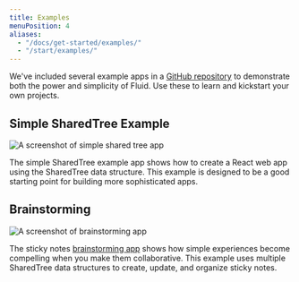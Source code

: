 ```yaml
---
title: Examples
menuPosition: 4
aliases:
  - "/docs/get-started/examples/"
  - "/start/examples/"
---
```


We've included several example apps in a [GitHub repository](https://github.com/microsoft/FluidExamples/) to demonstrate
both the power and simplicity of Fluid. Use these to learn and kickstart your own projects.

## Simple SharedTree Example

![A screenshot of simple shared tree app](/images/simple-example.png)

The simple SharedTree example app shows how to create a React web app using the SharedTree data structure. This example is designed to be a good starting point for building more sophisticated apps.

## Brainstorming

![A screenshot of brainstorming app](/images/brainstorm-example.png)

The sticky notes [brainstorming app](https://github.com/microsoft/FluidExamples/tree/main/brainstorm)
shows how simple experiences become compelling when you make them collaborative. This example uses multiple SharedTree data structures to create, update, and organize sticky notes.


